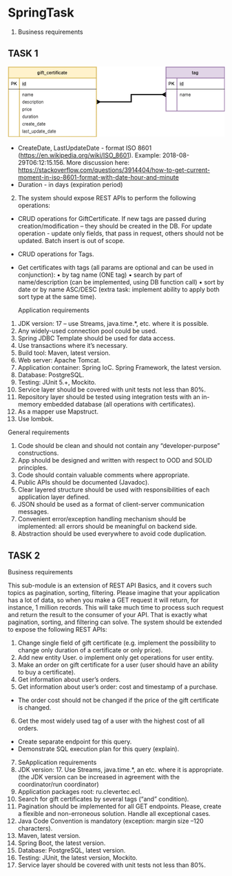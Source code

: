 # SpringTask

1. Business requirements

## TASK 1

![image](Db_scheme.png)

-	CreateDate, LastUpdateDate - format ISO 8601 (https://en.wikipedia.org/wiki/ISO_8601). Example: 2018-08-29T06:12:15.156. More discussion here: https://stackoverflow.com/questions/3914404/how-to-get-current-moment-in-iso-8601-format-with-date-hour-and-minute
-	Duration - in days (expiration period)
2.	The system should expose REST APIs to perform the following operations:
-	CRUD operations for GiftCertificate. If new tags are passed during creation/modification – they should be created in the DB. For update operation - update only fields, that pass in request, others should not be updated. Batch insert is out of scope.
-	CRUD operations for Tags.
-	Get certificates with tags (all params are optional and can be used in conjunction):
  ▪	by tag name (ONE tag)
  ▪	search by part of name/description (can be implemented, using DB function call)
  ▪	sort by date or by name ASC/DESC (extra task: implement ability to apply both sort type at the same time).

 	Application requirements
1.	JDK version: 17 – use Streams, java.time.*, etc. where it is possible.
2.	Any widely-used connection pool could be used.
3.	Spring JDBC Template should be used for data access.
4.	Use transactions where it’s necessary.
5.	Build tool: Maven, latest version.
6.	Web server: Apache Tomcat.
7.	Application container: Spring IoC. Spring Framework, the latest version.
8.	Database: PostgreSQL.
9.	Testing: JUnit 5.+, Mockito.
10.	Service layer should be covered with unit tests not less than 80%.
11.	Repository layer should be tested using integration tests with an in-memory embedded database (all operations with certificates).
12.	As a mapper use Mapstruct.
13.	Use lombok.

  General requirements
1.	Code should be clean and should not contain any “developer-purpose” constructions.
2.	App should be designed and written with respect to OOD and SOLID principles.
3.	Code should contain valuable comments where appropriate.
4.	Public APIs should be documented (Javadoc).
5.	Clear layered structure should be used with responsibilities of each application layer defined.
6.	JSON should be used as a format of client-server communication messages.
7.	Convenient error/exception handling mechanism should be implemented: all errors should be meaningful on backend side. 
8.	Abstraction should be used everywhere to avoid code duplication.

## TASK 2

  Business requirements
  
This sub-module is an extension of REST API Basics, and it covers such topics as pagination, sorting, filtering. 
Please imagine that your application has a lot of data, so when you make a GET request it will return, for instance, 1 million records.
This will take much time to process such request and return the result to the consumer of your API. 
That is exactly what pagination, sorting, and filtering can solve. The system should be extended to expose the following REST APIs:

1.	Change single field of gift certificate (e.g. implement the possibility to change only duration of a certificate or only price).
2.	Add new entity User.
o	implement only get operations for user entity.
3.	Make an order on gift certificate for a user (user should have an ability to buy a certificate).
4.	Get information about user’s orders.
5.	Get information about user’s order: cost and timestamp of a purchase.
  -	The order cost should not be changed if the price of the gift certificate is changed.
6.	Get the most widely used tag of a user with the highest cost of all orders.
  - Create separate endpoint for this query.
  -	Demonstrate SQL execution plan for this query (explain).
7.	SeApplication requirements
1.	JDK version: 17. Use Streams, java.time.*, an etc. where it is appropriate. (the JDK version can be increased in agreement with the coordinator/run coordinator)
2.	Application packages root: ru.clevertec.ecl.
3.	Search for gift certificates by several tags (“and” condition).
4.	Pagination should be implemented for all GET endpoints. Please, create a flexible and non-erroneous solution. Handle all exceptional cases.
5.	Java Code Convention is mandatory (exception: margin size –120 characters).
6.	Maven, latest version.
7.	Spring Boot, the latest version.
8.	Database: PostgreSQL, latest version.
9.	Testing: JUnit, the latest version, Mockito.
10.	Service layer should be covered with unit tests not less than 80%.



